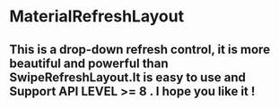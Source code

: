 MaterialRefreshLayout
==================================
This is a drop-down refresh control, it is more beautiful and powerful than SwipeRefreshLayout.It is easy to use and Support API LEVEL >= 8 . I hope you like it !
----------------------------------------------------------------

